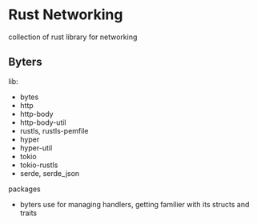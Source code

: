 # Rust Networking

collection of rust library for networking

## Byters

lib:
- bytes
- http
- http-body
- http-body-util
- rustls, rustls-pemfile
- hyper
- hyper-util
- tokio
- tokio-rustls
- serde, serde_json

packages

- byters
use for managing handlers, getting familier with its structs and traits
